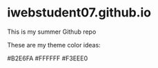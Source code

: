 # iwebstudent07.github.io
This is my summer Github repo


These are my theme color ideas:

#B2E6FA
#FFFFFF
#F3EEE0
